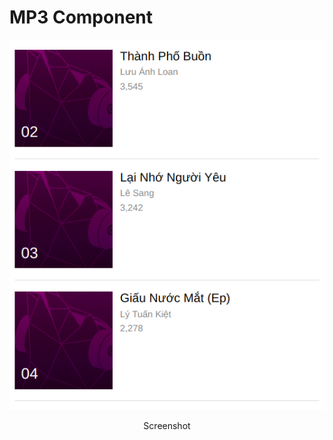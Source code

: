 # MP3 Component

<p align="center"> <img src ="./capture.png" /> </p>
<p align="center"> Screenshot </p>

